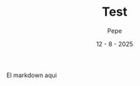 ﻿---
title: Test
summary: Pepe creo una noticia :D
date: 12 - 8 - 2025
author: Pepe
image: https://images.unsplash.com/photo-1600596542815-ffad4c1539a9?ixlib=rb-4.0.3&auto=format&fit=crop&w=800&q=80
tags: ["Test", "Pepe", "Hola :D"]
---
El markdown aqui